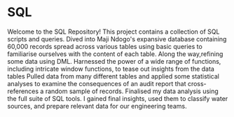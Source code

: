 # SQL
Welcome to the SQL Repository! This project contains a collection of SQL scripts and queries. 
Dived into Maji Ndogo's expansive database containing 60,000 records spread across various tables using basic queries to familiarise ourselves with the content of each table. Along the way,refining some data using DML.
Harnessed the power of a wide range of functions, including intricate window functions, to tease out insights from the data tables
Pulled data from many different tables and applied some statistical analyses to examine the consequences of an audit report that cross-references a random sample of records.
Finalised my data analysis using the full suite of SQL tools. I gained final
insights, used them to classify water sources, and prepare relevant data for our engineering teams.
